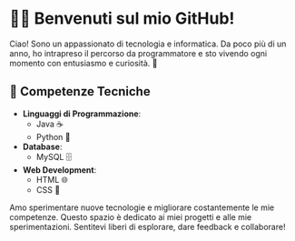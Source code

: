 # 👨‍💻 Benvenuti sul mio GitHub!

Ciao! Sono un appassionato di tecnologia e informatica. Da poco più di un anno, ho intrapreso il percorso da programmatore e sto vivendo ogni momento con entusiasmo e curiosità. 🚀

## 🔧 Competenze Tecniche
- **Linguaggi di Programmazione**:
  - Java ☕
  - Python 🐍
- **Database**:
  - MySQL 🗄️
- **Web Development**:
  - HTML 🌐
  - CSS 🎨

Amo sperimentare nuove tecnologie e migliorare costantemente le mie competenze. 
Questo spazio è dedicato ai miei progetti e alle mie sperimentazioni. 
Sentitevi liberi di esplorare, dare feedback e collaborare!

